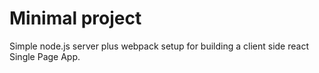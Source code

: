 # Minimal project

Simple node.js server plus webpack setup for building a
client side react Single Page App.
